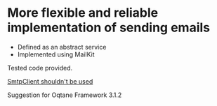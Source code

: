 # More flexible and reliable implementation of sending emails

- Defined as an abstract service
- Implemented using MailKit

Tested code provided.

[SmtpClient shouldn't be used](https://docs.microsoft.com/en-us/dotnet/api/system.net.mail.smtpclient?view=net-6.0)

Suggestion for Oqtane Framework 3.1.2
